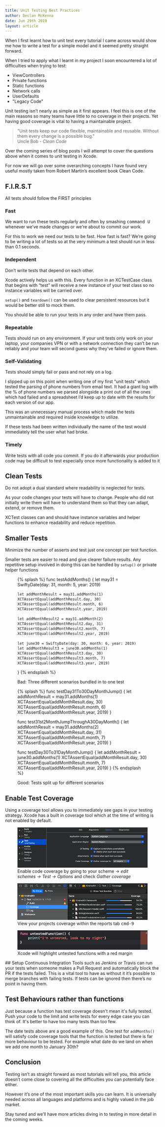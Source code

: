 ```yaml
---
title: Unit Testing Best Practices
author: Declan McKenna
date: Jun 29th 2019
layout: article
---
```


When I first learnt how to unit test every tutorial I came across would show me how to write a test for a simple model and it seemed pretty straight forward.

When I tried to apply what I learnt in my project I soon encountered a lot
of difficulties when trying to test:
* ViewControllers
* Private functions
* Static functions
* Network calls
* UserDefaults
* "Legacy Code"

Unit testing isn’t nearly as simple as it first appears. I feel this is one of the main reasons so many teams have little to no coverage in their projects.
Yet having good coverage is vital to having a maintainable project.
<blockquote>"Unit tests keep our code flexible, maintainable and reusable. Without them every change is a
possible bug."<footer>Uncle Bob - <cite>Clean Code</cite></footer>
</blockquote>


Over the coming series of blog posts I will attempt to cover the questions above when it comes to unit testing in Xcode.

For now we will go over some overarching concepts I have found very useful mostly taken from Robert Martin’s
excellent book Clean Code.

## F.I.R.S.T
All tests should follow the FIRST principles

### Fast
We want to run these tests regularly and often by smashing <kbd>command U</kbd> whenever we’ve made changes or we're
about to commit our work.

For this to work we need our tests to be fast.
How fast is fast? We’re going to be writing a lot of tests so at the very minimum a test should run in less than 0.1 seconds.

### Independent
Don’t write tests that depend on each other.

Xcode actively helps us with this. Every function in an XCTestCase class that begins with “test” will receive a
new instance of your test class so no instance variables will be carried over.

`setup()` and `teardown()` can be used to clear persistent resources but it would be better
still to mock them.

You should be able to run your tests in any order and have them pass.

### Repeatable
Tests should run on any environment.
If your unit tests only work on your laptop, your companies VPN or with a
network connection they can’t be run reliably and your team will second guess why they’ve failed or ignore them.

### Self-Validating
Tests should simply fail or pass and not rely on a log.


I slipped up on this point when writing one of my first “unit tests” which tested the parsing of phone numbers from
email text. It had a giant log with the % of phone numbers we parsed alongside a print out of all the ones which had
failed and a spreadsheet I’d keep up to date with the results for each version of our app.

This was an unnecessary manual process which made the tests unmaintainable and required inside
knowledge to utilize.

If these tests had been written individually the name of the test would immediately tell the user
what had broke.

### Timely
Write tests with all code you commit.
If you do it afterwards your production code may be difficult to test especially once more functionality is added to it

## Clean Tests

Do not adopt a dual standard where readability is neglected for tests.

As your code changes your tests will have to
change. People who did not initially write them will have to understand them so that they can adapt, extend,
or remove them.

XCTest classes can and should have instance
variables and helper functions to enhance readability and reduce repetition.

## Smaller Tests
Minimize the number of asserts and test just one concept per test function.

Smaller tests are easier to read and give clearer failure results.
Any repetitive setup involved in doing this can be handled by <code>setup()</code> or
private helper functions

<figure>
{% splash %}
func testAddMonths() {
    let may31 = SwiftyDate(day: 31, month: 5, year: 2019)

    let addMonthResult = may31.addMonths(1)
    XCTAssertEqual(addMonthResult.day, 30)
    XCTAssertEqual(addMonthResult.month, 6)
    XCTAssertEqual(addMonthResult.year, 2019)

    let addMonthResult2 = may31.addMonth(2)
    XCTAssertEqual(addMonthResult2.day, 31)
    XCTAssertEqual(addMonthResult2.month, 7)
    XCTAssertEqual(addMonthResult2.year, 2019)

    let june30 = SwiftyDate(day: 30, month: 6, year: 2019)
    let addMonthResult3 = june30.addMonths(1)
    XCTAssertEqual(addMonthResult3.day, 30)
    XCTAssertEqual(addMonthResult3.month, 7)
    XCTAssertEqual(addMonthResult3.year, 2019)
}
{% endsplash %}
<figcaption>Bad: Three different scenarios bundled in to one test</figcaption>
</figure>

<figure>
{% splash %}
func testDay31To30DayMonthJump() {
    let addMonthResult = may31.addMonths(1)
    XCTAssertEqual(addMonthResult.day, 30)
    XCTAssertEqual(addMonthResult.month, 6)
    XCTAssertEqual(addMonthResult.year, 2019)
}

func test31st2MonthJumpThroughA30DayMonth() {
    let addMonthResult = may31.addMonths(2)
    XCTAssertEqual(addMonthResult.day, 31)
    XCTAssertEqual(addMonthResult.month, 7)
    XCTAssertEqual(addMonthResult.year, 2019)
}

func testDay30To31DayMonthJump() {
    let addMonthResult = june30.addMonths(1)
    XCTAssertEqual(addMonthResult.day, 30)
    XCTAssertEqual(addMonthResult.month, 7)
    XCTAssertEqual(addMonthResult.year, 2019)
}
{% endsplash %}
<figcaption>Good: Tests split up for different scenarios</figcaption>
</figure>

## Enable Test Coverage
Using a coverage tool allows you to immediately see gaps in your testing strategy.
Xcode has a built in coverage tool which at the time of writing is not enabled by default.

<figure>
  <img src="images/unit-testing-best-practices/scheme-screenshot.png" alt="Scheme settings screenshot">
  <figcaption>Enable code coverage by going to your scheme -> <em>edit schemes -> Test -> Options</em> and check <em>Gather coverage</em></figcaption>
</figure>
<figure>
  <img src="images/unit-testing-best-practices/coverage-screenshot.png" alt="Test coverage report screenshot">
  <figcaption>View your projects coverage within the reports tab <kbd>cmd-9</kbd></figcaption>
</figure>
<figure>
  <img src="images/unit-testing-best-practices/untested-highlighting-screenshot.png" alt="Xcode untested code highlighting screenshot">
  <figcaption>Xcode will highlight untested functions with a red margin</figcaption>
</figure>
## Setup Continuous Integration
Tools such as Jenkins or Travis can run your tests when someone makes a Pull Request and automatically block the PR
if the tests failed.
This is a vital tool to have as without it it’s possible to merge branches with failing tests.
If tests can be ignored then there’s no point in having them.

## Test Behaviours rather than functions
Just because a function has test coverage doesn't mean it's fully tested.
Push your code to the limit and write tests for every edge case you can think of. It's better to have too many tests than too few.

The date tests above are a good example of this.
One test for `addMonths()` will satisfy code coverage tools that the function is tested but there is
far more behaviour to be tested. For example what date do we land on when we add one month to January 30th?

## Conclusion
Testing isn’t as straight forward as most tutorials will tell you, this article doesn’t come close to covering all
the difficulties you can potentially face either.

However it’s one of the most important skills you can learn. It is universally
needed across all languages and platforms and is highly valued in the job market.

Stay tuned and we’ll have more articles diving in to testing in more detail in the coming
weeks.
